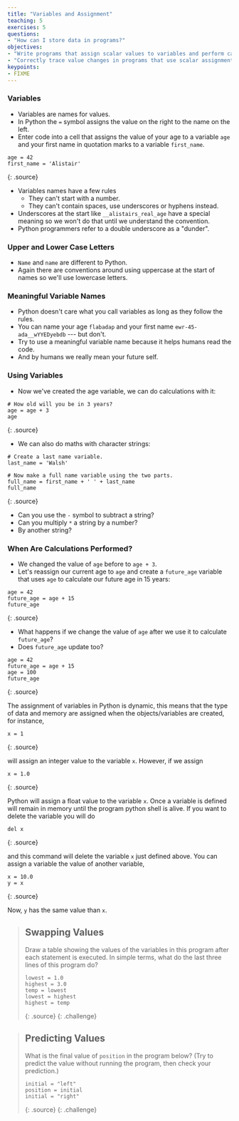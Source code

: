 ```yaml
---
title: "Variables and Assignment"
teaching: 5
exercises: 5
questions:
- "How can I store data in programs?"
objectives:
- "Write programs that assign scalar values to variables and perform calculations with those values."
- "Correctly trace value changes in programs that use scalar assignment."
keypoints:
- FIXME
---
```

### Variables

*   Variables are names for values.
*   In Python the `=` symbol assigns the value on the right to the name on the left.
*   Enter code into a cell that assigns the value of your age to a variable `age` and your first name in quotation marks to a variable `first_name`.

~~~
age = 42
first_name = 'Alistair'
~~~
{: .source}

*   Variables names have a few rules
    *   They can't start with a number.
    *   They can't contain spaces, use underscores or hyphens instead.
*   Underscores at the start like `__alistairs_real_age` have a special meaning so we won't do that until we understand the convention.
*   Python programmers refer to a double underscore as a "dunder".

### Upper and Lower Case Letters

*   `Name` and `name` are different to Python.
*   Again there are conventions around using uppercase at the start of names so we'll use lowercase letters.

### Meaningful Variable Names

*   Python doesn't care what you call variables as long as they follow the rules.
*   You can name your age `flabadap` and your first name `ewr-45-ada__wYYEDyebdb` --- but don't.
*   Try to use a meaningful variable name because it helps humans read the code.
*   And by humans we really mean your future self.

### Using Variables

*   Now we've created the age variable, we can do calculations with it:

~~~
# How old will you be in 3 years?
age = age + 3
age
~~~
{: .source}

*   We can also do maths with character strings:

~~~
# Create a last name variable.
last_name = 'Walsh'

# Now make a full name variable using the two parts.
full_name = first_name + ' ' + last_name
full_name
~~~
{: .source}

*   Can you use the `-` symbol to subtract a string?
*   Can you multiply `*` a string by a number?
*   By another string?

### When Are Calculations Performed?

*   We changed the value of `age` before to `age + 3`.
*   Let's reassign our current age to `age` and create a `future_age` variable that uses `age` to calculate our future age in 15 years:

~~~
age = 42
future_age = age + 15
future_age
~~~
{: .source}

*   What happens if we change the value of `age` after we use it to calculate `future_age`?
*   Does `future_age` update too?

~~~
age = 42
future_age = age + 15
age = 100
future_age
~~~
{: .source}

The assignment of variables in Python is dynamic, this means that the type of data and memory are assigned when the objects/variables are created, for instance,

~~~
x = 1
~~~
{: .source}

will assign an integer value to the variable `x`. However, if we assign

~~~
x = 1.0
~~~
{: .source}

Python will assign a float value to the variable `x`. Once a variable is defined will remain in memory until the program python shell is alive. If you want to delete the variable you will do

~~~
del x
~~~
{: .source}

and this command will delete the variable `x` just defined above. You can assign a variable the value of another variable,

~~~
x = 10.0
y = x
~~~
{: .source}

Now, `y` has the same value than `x`.

> ## Swapping Values
>
> Draw a table showing the values of the variables in this program
> after each statement is executed.
> In simple terms, what do the last three lines of this program do?
>
> ~~~
> lowest = 1.0
> highest = 3.0
> temp = lowest
> lowest = highest
> highest = temp
> ~~~
> {: .source}
{: .challenge}

> ## Predicting Values
>
> What is the final value of `position` in the program below?
> (Try to predict the value without running the program,
> then check your prediction.)
>
> ~~~
> initial = "left"
> position = initial
> initial = "right"
> ~~~
> {: .source}
{: .challenge}
